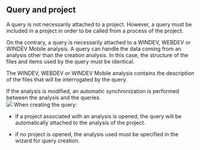 


## Query and project
			



<a name="NOTE1"></a>
<a name="NOTE1_1"></a>
A query is not necessarily attached to a project. However, a query must be included in a project in order to be called from a process of the project.

On the contrary, a query is necessarily attached to a WINDEV, WEBDEV or WINDEV Mobile analysis. A query can handle the data coming from an analysis other than the creation analysis. In this case, the structure of the files and items used by the query must be identical.

The WINDEV, WEBDEV or WINDEV Mobile analysis contains the description of the files that will be interrogated by the query.

If the analysis is modified, an automatic synchronization is performed between the analysis and the queries.<br>![](https://doc.pcsoft.fr/en-US/images/image.awp?langid=3&name=Requete_et_projet.gif)
When creating the query:

- if a project associated with an analysis is opened, the query will be automatically attached to the analysis of the project.

- if no project is opened, the analysis used must be specified in the wizard for query creation.





